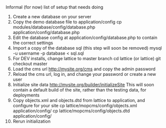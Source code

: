 Informal (for now) list of setup that needs doing

1) Create a new database on your server
2) Copy the demo database file to application/config
cp modules/database/config/database.php application/config/database.php
3) Edit the database config at application/config/database.php to contain the correct settings
4) Import a copy of the database sql (this step will soon be removed)
mysql -u username -p database < sql.sql
5) For DEV installs, change lattice to master branch
cd lattice (or lattice)
git checkout master
6) Load the cms url
http://mysite.org/cms
and copy the admin password
7) Reload the cms url, log in, and change your password or create a new user
8) Initialize site data
http://mysite.org/builder/initializeSite
This will soon contain a default build of the site, rather than the testing data, for deployments
9) Copy objects.xml and objects.dtd from lattice to application, and configure for your site
cp lattice/mopcms/config/objects.xml application/config/
cp lattice/mopcms/config/objects.dtd application/config/
10) Rerun initialization
